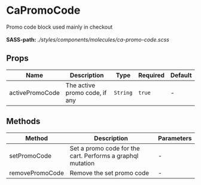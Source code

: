 # CaPromoCode

Promo code block used mainly in checkout<br><br> **SASS-path:** _./styles/components/molecules/ca-promo-code.scss_

## Props

<!-- @vuese:CaPromoCode:props:start -->
|Name|Description|Type|Required|Default|
|---|---|---|---|---|
|activePromoCode|The active promo code, if any|`String`|`true`|-|

<!-- @vuese:CaPromoCode:props:end -->


## Methods

<!-- @vuese:CaPromoCode:methods:start -->
|Method|Description|Parameters|
|---|---|---|
|setPromoCode|Set a promo code for the cart. Performs a graphql mutation|-|
|removePromoCode|Remove the set promo code|-|

<!-- @vuese:CaPromoCode:methods:end -->



